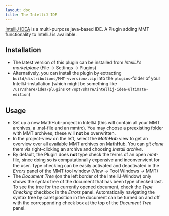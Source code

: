 ```yaml
---
layout: doc
title: The IntelliJ IDE
---
```

[IntelliJ IDEA](https://www.jetbrains.com/idea/) is a multi-purpose java-based IDE. A Plugin adding MMT functionality to IntelliJ is available.

## Installation
- The latest version of this plugin can be installed from *IntelliJ's marketplace* (File -> Settings -> Plugins)
- Alternatively, you can install the plugin by extracting `build/distributions/MMT-<version>.zip` into the `plugins`-folder of your IntelliJ-installation (which might be something like `/usr/share/idea/plugins` or `/opt/share/intellij-idea-ultimate-edition`)

## Usage
- Set up a new MathHub-project in IntelliJ (this will contain all your MMT archives, a .msl-file and an mmtrc). You may choose a preexisting folder with MMT archives; these will **not** be overwritten.
- In the project-view on the left, select the *MathHub* view to get an overview over all available MMT archives on 
[MathHub](http://gl.mathhub.info). You can *git clone* them via right-clicking an archive and choosing *Install archive*.
- By default, the Plugin does **not** type check the terms of an open *mmt*-file, since doing so is computationally expensive and inconvenvient for the user. Type checking can be easily activated and deactivated in the *Errors* panel of the MMT tool window (View -> Tool Windows -> MMT)
- The *Document Tree* (on the left border of the IntelliJ-Window) only shows the syntax tree of the document that has been type checked last. To see the tree for the currently opened document, check the *Type Checking* checkbox in the *Errors* panel. Automatically navigating the syntax tree by caret position in the document can be turned on and off with the corresponding check box at the top of the *Document Tree* panel.
